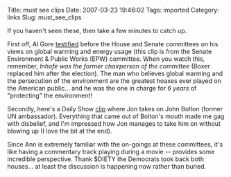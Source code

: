 Title: must see clips
Date: 2007-03-23 19:46:02
Tags: imported
Category: links
Slug: must_see_clips

If you haven't seen these, then take a few minutes to catch up.

First off, Al Gore <a href="http://onegoodmove.org/1gm/1gmarchive/2007/03/al_gore_testifi.html">testified</a> before the House and Senate committees on his views on global warming and energy usage (this clip is from the Senate Environment & Public Works (EPW) committee.  When you watch this, remember, <em>Inhofe was the former chairperson of the committee</em> (Boxer replaced him after the election).  The man who believes global warming and the persecution of the environment are the greatest hoaxes ever played on the American public... and he was the one in charge for <em>6 years</em> of "protecting" the environment!

Secondly, here's a Daily Show <a href="http://www.crooksandliars.com/2007/03/21/jon-stewart-vs-john-bolton/">clip</a> where Jon takes on John Bolton (former UN ambassador).   Everything that came out of Bolton's mouth made me gag with disbelief, and I'm impressed how Jon manages to take him on without blowing up (I love the bit at the end).

Since Ann is extremely familiar with  the on-goings at these committees, it's like having a commentary track playing during a movie -- provides some incredible perspective.   Thank $DIETY the Democrats took back both houses... at least the discussion is happening now rather than buried.
